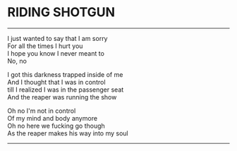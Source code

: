 # RIDING SHOTGUN

---

I just wanted to say that I am sorry  
For all the times I hurt you  
I hope you know I never meant to  
No, no

I got this darkness trapped inside of me  
And I thought that I was in control  
till I realized I was in the passenger seat  
And the reaper was running the show

Oh no I'm not in control  
Of my mind and body anymore  
Oh no here we fucking go though  
As the reaper makes his way into my soul

---
